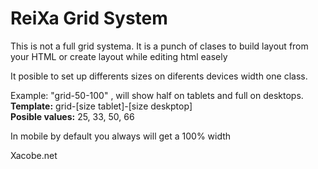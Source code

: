 <h1> ReiXa Grid System </h1>

This is not a full grid systema. It is a punch of clases to build layout from your HTML 
or create layout while editing html easely

It posible to set up differents sizes on diferents devices width one class.

Example: "grid-50-100" , will show half on tablets and full on desktops.<br>
<b>Template:</b> grid-[size tablet]-[size deskptop] <br>
<b>Posible values:</b> 25, 33, 50, 66

In mobile by default you always will get a 100% width

Xacobe.net
